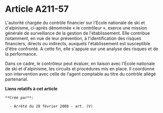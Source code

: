 # Article A211-57

L'autorité chargée du contrôle financier sur l'Ecole nationale de ski et d'alpinisme, ci-après dénommée « le contrôleur »,
exerce une mission générale de surveillance de la gestion de l'établissement. Elle contribue notamment, en vue de leur
prévention, à l'identification des risques financiers, directs ou indirects, auxquels l'établissement est susceptible d'être
confronté. A cette fin, elle s'appuie sur une analyse des risques et de la performance.

Dans ce cadre, le contrôleur peut évaluer, en liaison avec l'Ecole nationale de ski et d'alpinisme, les circuits et
procédures mis en place. Il coordonne son intervention avec celle de l'agent comptable au titre du contrôle allégé
partenarial.

**Liens relatifs à cet article**

	**Créé par**:

	  - Arrêté du 28 février 2008 - art. (V)
